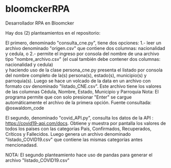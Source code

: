 # bloomckerRPA
Desarrollador RPA en Bloomcker


Hay dos (2) planteamientos en el repositorio:

El primero, denominado "consulta_cne.py", tiene dos opciones: 
 1.- leer un archivo denominado "origen.csv" que contiene dos columnas: nacionalidad y cedula, o 
 2.- permite el ingreso por consola del nombre de una archivo tipo "nombre_archivo.csv" (el cual también debe contener dos columnas: nacionalidad y cedula)  
 y haciendo uso de la clase persona_cne.py presenta el listado por consola del nombre completo de la(s) persona(s), estado(s), municipio(s) y parroquia(s). 
 Luego se hace un volcado de la data en un archivo con formato csv denominado "listado_CNE.csv". Este archivo tiene los valores de las columnas Cédula, Nombre, 
 Estado, Municipio y Parroquia
Nota: El programa permite que con solo presionar "Enter" se cargue automáticamente el archivo de la primera opción. Fuente consultada: @oswaldom_code

El segundo, denominado "covid_API.py", consulta los datos de la API : https://covid19-api.com/docs. Obtiene y muestra por pantalla los valores de todos los países con las categorías País, Confirmados, Recuperados, Críticos y Fallecidos. Luego genera un archivo denominado "listado_COVID19.csv" que  contiene las mismas categorías antes mencionadasd.

NOTA: El segundo planteamiento hace uso de pandas para generar el archivo "listado_COVID19.csv"
